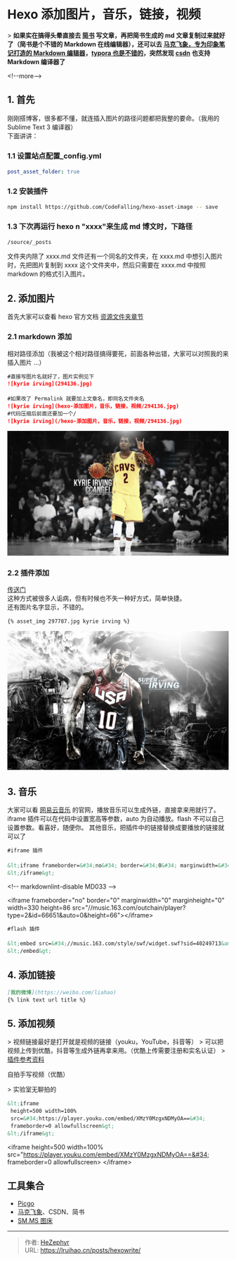 # Hexo 添加图片，音乐，链接，视频


&gt; **如果实在搞得头晕直接去 [简书](https://www.jianshu.com/) 写文章，再把简书生成的 md 文章复制过来就好了（简书是个不错的 Markdown 在线编辑器），还可以去 [马克飞象，专为印象笔记打造的 Markdown 编辑器](https://maxiang.io/)，[typora 也是不错的](https://www.typora.io/#)，突然发现 [csdn](https://www.csdn.net/) 也支持 Markdown 编译器了**

&lt;!--more--&gt;

## 1. 首先

刚刚搭博客，很多都不懂，就连插入图片的路径问题都把我整的要命。（我用的 Sublime Text 3 编译器）  
下面讲讲：

### 1.1 设置站点配置\_config.yml

```yml
post_asset_folder: true
```

### 1.2 安装插件

```bash
npm install https://github.com/CodeFalling/hexo-asset-image -- save
```

### 1.3 下次再运行 hexo n &#34;xxxx&#34;来生成 md 博文时，下路径

```plain
/source/_posts
```

文件夹内除了 xxxx.md 文件还有一个同名的文件夹，在 xxxx.md 中想引入图片时，先把图片复制到 xxxx 这个文件夹中，然后只需要在 xxxx.md 中按照 markdown 的格式引入图片。

## 2. 添加图片

首先大家可以查看 hexo 官方文档 [资源文件夹章节](https://hexo.io/zh-cn/docs/asset-folders.html)

### 2.1 markdown 添加

相对路径添加（我被这个相对路径搞得要死，前面各种出错，大家可以对照我的来插入图片 ...）

```md
#直接写图片名就好了，图片实例见下
![kyrie irving](294136.jpg)

#如果改了 Permalink 就要加上文章名，即同名文件夹名
![kyrie irving](hexo-添加图片，音乐，链接，视频/294136.jpg)
#代码压缩后前面还要加一个/
![kyrie irving](/hexo-添加图片，音乐，链接，视频/294136.jpg)
```

![kyrie irving](images/294136.jpg)

### 2.2 插件添加

[传送门](https://mr-houzi.github.io/2017/10/24/Hexo-asset-img/)  
这种方式被很多人诟病，但有时候也不失一种好方式，简单快捷。  
还有图片名字显示，不错的。

```md
{% asset_img 297787.jpg kyrie irving %}
```

![kyrie irving](images/297787.jpg)

## 3. 音乐

大家可以看 [网易云音乐](https://music.163.com) 的官网，播放音乐可以生成外链，直接拿来用就行了。iframe 插件可以在代码中设置宽高等参数，auto 为自动播放。flash 不可以自己设置参数。看喜好，随便你。
其他音乐，把插件中的链接替换成要播放的链接就可以了

```md
#iframe 插件

&lt;iframe frameborder=&#34;no&#34; border=&#34;0&#34; marginwidth=&#34;0&#34; marginheight=&#34;0&#34; width=330 height=86 src=&#34;//music.163.com/outchain/player?type=2&amp;id=66651&amp;auto=0&amp;height=66&#34;&gt;
&lt;/iframe&gt;
```

&lt;!-- markdownlint-disable MD033 --&gt;

&lt;iframe frameborder=&#34;no&#34; border=&#34;0&#34; marginwidth=&#34;0&#34; marginheight=&#34;0&#34; width=330 height=86 src=&#34;//music.163.com/outchain/player?type=2&amp;id=66651&amp;auto=0&amp;height=66&#34;&gt;&lt;/iframe&gt;

```html
#flash 插件

&lt;embed src=&#34;//music.163.com/style/swf/widget.swf?sid=40249713&amp;type=2&amp;auto=0&amp;width=320&amp;height=66&#34; width=&#34;340&#34; height=&#34;86&#34;  allowNetworking=&#34;all&#34;&gt;
&lt;/embed&gt;
```

## 4. 添加链接

```md
[我的微博](https://weibo.com/liahao)
{% link text url title %}
```

## 5. 添加视频

&gt; 视频链接最好是打开就是视频的链接（youku，YouTube，抖音等）
&gt; 可以把视频上传到优酷，抖音等生成外链再拿来用。（优酷上传需要注册和实名认证）
&gt; [插件参考资料](https://lruihao.cn/posts/nextplugin/)

自拍手写视频（优酷）

&gt; 实验室无聊拍的

```html
&lt;iframe
 height=500 width=100%
 src=&#34;https://player.youku.com/embed/XMzY0MzgxNDMyOA==&#34;
 frameborder=0 allowfullscreen&gt;
&lt;/iframe&gt;
```

&lt;iframe
 height=500 width=100%
 src=&#34;https://player.youku.com/embed/XMzY0MzgxNDMyOA==&#34;
 frameborder=0 allowfullscreen&gt;
&lt;/iframe&gt;

## 工具集合

- [Picgo](https://picgo.github.io/PicGo-Doc/zh/)
- [马克飞象](https://maxiang.io/)、CSDN、简书
- [SM.MS 图床](https://sm.ms/)


---

> 作者: [HeZephyr](https://github.com/HeZephyr)  
> URL: https://lruihao.cn/posts/hexowrite/  

